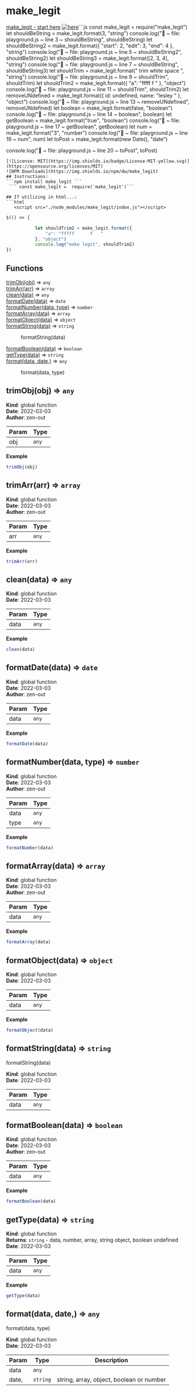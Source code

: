 # make_legit
[make_legit - start here](https://zen-out.github.io/packages/make_legit)
[![here](https://github.com/zen-out/zen-out.github.io/blob/master/packages/videos/make_legit.png)](https://github.com/zen-out/zen-out.github.io/blob/master/packages/videos/make_legit.png)```js
const make_legit = require("make_legit")
let shouldBeString = make_legit.format(3, "string")
console.log("🚀 ~ file: playground.js ~ line 3 ~ shouldBeString", shouldBeString)
let shouldBeString2 = make_legit.format({ "start": 2, "edit": 3, "end": 4 }, "string")
console.log("🚀 ~ file: playground.js ~ line 5 ~ shouldBeString2", shouldBeString2)
let shouldBeString3 = make_legit.format([2, 3, 4], "string")
console.log("🚀 ~ file: playground.js ~ line 7 ~ shouldBeString", shouldBeString3)
let shouldTrim = make_legit.format("  trim white space ", "string")
console.log("🚀 ~ file: playground.js ~ line 9 ~ shouldTrim", shouldTrim)
let shouldTrim2 = make_legit.format({ "a": "fffff      f   " }, "object")
console.log("🚀 ~ file: playground.js ~ line 11 ~ shouldTrim", shouldTrim2)
let removeUNdefined = make_legit.format({ id: undefined, name: "lesley     " }, "object")
console.log("🚀 ~ file: playground.js ~ line 13 ~ removeUNdefined", removeUNdefined)
let boolean = make_legit.format(false, "boolean")
console.log("🚀 ~ file: playground.js ~ line 14 ~ boolean", boolean)
let getBoolean = make_legit.format("true", "boolean")
console.log("🚀 ~ file: playground.js ~ line 17 ~ getBoolean", getBoolean)
let num = make_legit.format("3", "number")
console.log("🚀 ~ file: playground.js ~ line 19 ~ num", num)
let toPost = make_legit.format(new Date(), "date")

console.log("🚀 ~ file: playground.js ~ line 20 ~ toPost", toPost)
```
[![License: MIT](https://img.shields.io/badge/License-MIT-yellow.svg)](https://opensource.org/licenses/MIT)
![NPM Downloads](https://img.shields.io/npm/dw/make_legit)
## Instructions: 
```npm install make_legit ``` 
 ``` const make_legit =  require('make_legit')```

## If utilizing in html...: 
```html 
   <script src="./node_modules/make_legit/index.js"></script> 
   ``` 
 ```js
 $(() => {  

            let shouldTrim2 = make_legit.format({
                "a": "fffff      f   "
            }, "object")
            console.log("make legit", shouldTrim2)
 })
 ```

## Functions

<dl>
<dt><a href="#trimObj">trimObj(obj)</a> ⇒ <code>any</code></dt>
<dd></dd>
<dt><a href="#trimArr">trimArr(arr)</a> ⇒ <code>array</code></dt>
<dd></dd>
<dt><a href="#clean">clean(data)</a> ⇒ <code>any</code></dt>
<dd></dd>
<dt><a href="#formatDate">formatDate(data)</a> ⇒ <code>date</code></dt>
<dd></dd>
<dt><a href="#formatNumber">formatNumber(data, type)</a> ⇒ <code>number</code></dt>
<dd></dd>
<dt><a href="#formatArray">formatArray(data)</a> ⇒ <code>array</code></dt>
<dd></dd>
<dt><a href="#formatObject">formatObject(data)</a> ⇒ <code>object</code></dt>
<dd></dd>
<dt><a href="#formatString">formatString(data)</a> ⇒ <code>string</code></dt>
<dd><p>formatString(data)</p>
</dd>
<dt><a href="#formatBoolean">formatBoolean(data)</a> ⇒ <code>boolean</code></dt>
<dd></dd>
<dt><a href="#getType">getType(data)</a> ⇒ <code>string</code></dt>
<dd></dd>
<dt><a href="#format">format(data, date,)</a> ⇒ <code>any</code></dt>
<dd><p>format(data, type)</p>
</dd>
</dl>

<a name="trimObj"></a>

## trimObj(obj) ⇒ <code>any</code>
**Kind**: global function  
**Date**: 2022-03-03  
**Author**: zen-out  

| Param | Type             |
|-------|------------------|
| obj   | <code>any</code> |

**Example**  
```js
trimObj(obj)
```
<a name="trimArr"></a>

## trimArr(arr) ⇒ <code>array</code>
**Kind**: global function  
**Date**: 2022-03-03  
**Author**: zen-out  

| Param | Type             |
|-------|------------------|
| arr   | <code>any</code> |

**Example**  
```js
trimArr(arr)
```
<a name="clean"></a>

## clean(data) ⇒ <code>any</code>
**Kind**: global function  
**Date**: 2022-03-03  

| Param | Type             |
|-------|------------------|
| data  | <code>any</code> |

**Example**  
```js
clean(data)
```
<a name="formatDate"></a>

## formatDate(data) ⇒ <code>date</code>
**Kind**: global function  
**Date**: 2022-03-03  
**Author**: zen-out  

| Param | Type             |
|-------|------------------|
| data  | <code>any</code> |

**Example**  
```js
formatDate(data)
```
<a name="formatNumber"></a>

## formatNumber(data, type) ⇒ <code>number</code>
**Kind**: global function  
**Date**: 2022-03-03  
**Author**: zen-out  

| Param | Type             |
|-------|------------------|
| data  | <code>any</code> |
| type  | <code>any</code> |

**Example**  
```js
formatNumber(data)
```
<a name="formatArray"></a>

## formatArray(data) ⇒ <code>array</code>
**Kind**: global function  
**Date**: 2022-03-03  
**Author**: zen-out  

| Param | Type             |
|-------|------------------|
| data  | <code>any</code> |

**Example**  
```js
formatArray(data)
```
<a name="formatObject"></a>

## formatObject(data) ⇒ <code>object</code>
**Kind**: global function  
**Date**: 2022-03-03  

| Param | Type             |
|-------|------------------|
| data  | <code>any</code> |

**Example**  
```js
formatObject(data)
```
<a name="formatString"></a>

## formatString(data) ⇒ <code>string</code>
formatString(data)

**Kind**: global function  
**Date**: 2022-03-03  

| Param | Type             |
|-------|------------------|
| data  | <code>any</code> |

<a name="formatBoolean"></a>

## formatBoolean(data) ⇒ <code>boolean</code>
**Kind**: global function  
**Date**: 2022-03-03  
**Author**: zen-out  

| Param | Type             |
|-------|------------------|
| data  | <code>any</code> |

**Example**  
```js
formatBoolean(data)
```
<a name="getType"></a>

## getType(data) ⇒ <code>string</code>
**Kind**: global function  
**Returns**: <code>string</code> - data, number, array, string object, boolean undefined  
**Date**: 2022-03-03  

| Param | Type             |
|-------|------------------|
| data  | <code>any</code> |

**Example**  
```js
getType(data)
```
<a name="format"></a>

## format(data, date,) ⇒ <code>any</code>
format(data, type)

**Kind**: global function  
**Date**: 2022-03-03  

| Param | Type                | Description                              |
|-------|---------------------|------------------------------------------|
| data  | <code>any</code>    |                                          |
| date, | <code>string</code> | string, array, object, boolean or number |